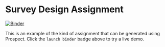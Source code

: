# Survey Design Assignment

[![Binder](https://mybinder.org/badge_logo.svg)](https://mybinder.org/v2/gh/prospect-dev/survey-design-assignment/main?filepath=survey_design.ipynb)

This is an example of the kind of assignment that can be generated using Prospect. Click the `launch binder` badge above to try a live demo.
